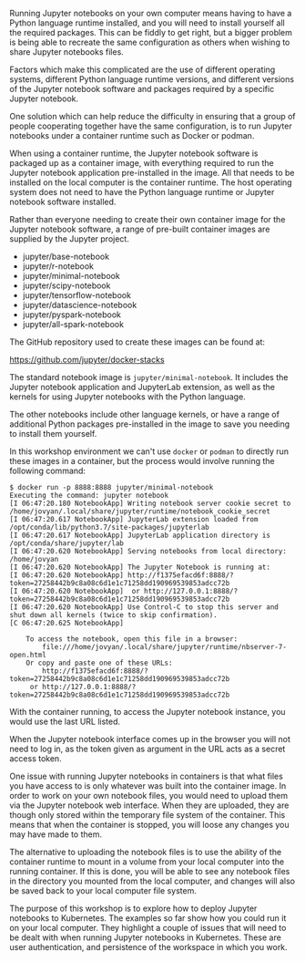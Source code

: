 Running Jupyter notebooks on your own computer means having to have a Python language runtime installed, and you will need to install yourself all the required packages. This can be fiddly to get right, but a bigger problem is being able to recreate the same configuration as others when wishing to share Jupyter notebooks files.

Factors which make this complicated are the use of different operating systems, different Python language runtime versions, and different versions of the Jupyter notebook software and packages required by a specific Jupyter notebook.

One solution which can help reduce the difficulty in ensuring that a group of people cooperating together have the same configuration, is to run Jupyter notebooks under a container runtime such as Docker or podman.

When using a container runtime, the Jupyter notebook software is packaged up as a container image, with everything required to run the Jupyter notebook application pre-installed in the image. All that needs to be installed on the local computer is the container runtime. The host operating system does not need to have the Python language runtime or Jupyter notebook software installed.

Rather than everyone needing to create their own container image for the Jupyter notebook software, a range of pre-built container images are supplied by the Jupyter project.

* jupyter/base-notebook
* jupyter/r-notebook
* jupyter/minimal-notebook
* jupyter/scipy-notebook
* jupyter/tensorflow-notebook
* jupyter/datascience-notebook
* jupyter/pyspark-notebook
* jupyter/all-spark-notebook

The GitHub repository used to create these images can be found at:

https://github.com/jupyter/docker-stacks

The standard notebook image is ``jupyter/minimal-notebook``. It includes the Jupyter notebook application and JupyterLab extension, as well as the kernels for using Jupyter notebooks with the Python language.

The other notebooks include other language kernels, or have a range of additional Python packages pre-installed in the image to save you needing to install them yourself.

In this workshop environment we can't use ``docker`` or ``podman`` to directly run these images in a container, but the process would involve running the following command:

```
$ docker run -p 8888:8888 jupyter/minimal-notebook
Executing the command: jupyter notebook
[I 06:47:20.180 NotebookApp] Writing notebook server cookie secret to /home/jovyan/.local/share/jupyter/runtime/notebook_cookie_secret
[I 06:47:20.617 NotebookApp] JupyterLab extension loaded from /opt/conda/lib/python3.7/site-packages/jupyterlab
[I 06:47:20.617 NotebookApp] JupyterLab application directory is /opt/conda/share/jupyter/lab
[I 06:47:20.620 NotebookApp] Serving notebooks from local directory: /home/jovyan
[I 06:47:20.620 NotebookApp] The Jupyter Notebook is running at:
[I 06:47:20.620 NotebookApp] http://f1375efacd6f:8888/?token=27258442b9c8a08c6d1e1c71258dd190969539853adcc72b
[I 06:47:20.620 NotebookApp]  or http://127.0.0.1:8888/?token=27258442b9c8a08c6d1e1c71258dd190969539853adcc72b
[I 06:47:20.620 NotebookApp] Use Control-C to stop this server and shut down all kernels (twice to skip confirmation).
[C 06:47:20.625 NotebookApp]

    To access the notebook, open this file in a browser:
        file:///home/jovyan/.local/share/jupyter/runtime/nbserver-7-open.html
    Or copy and paste one of these URLs:
        http://f1375efacd6f:8888/?token=27258442b9c8a08c6d1e1c71258dd190969539853adcc72b
     or http://127.0.0.1:8888/?token=27258442b9c8a08c6d1e1c71258dd190969539853adcc72b
```

With the container running, to access the Jupyter notebook instance, you would use the last URL listed.

When the Jupyter notebook interface comes up in the browser you will not need to log in, as the token given as argument in the URL acts as a secret access token.

One issue with running Jupyter notebooks in containers is that what files you have access to is only whatever was built into the container image. In order to work on your own notebook files, you would need to upload them via the Jupyter notebook web interface. When they are uploaded, they are though only stored within the temporary file system of the container. This means that when the container is stopped, you will loose any changes you may have made to them.

The alternative to uploading the notebook files is to use the ability of the container runtime to mount in a volume from your local computer into the running container. If this is done, you will be able to see any notebook files in the directory you mounted from the local computer, and changes will also be saved back to your local computer file system.

The purpose of this workshop is to explore how to deploy Jupyter notebooks to Kubernetes. The examples so far show how you could run it on your local computer. They highlight a couple of issues that will need to be dealt with when running Jupyter notebooks in Kubernetes. These are user authentication, and persistence of the workspace in which you work.
